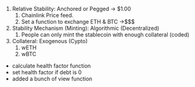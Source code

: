 1. Relative Stability: Anchored or Pegged -> $1.00
   1. Chainlink Price feed.
   2. Set a function to exchange ETH & BTC ->$$$
2. Stability Mechanism (Minting): Algorithmic (Decentralized)
   1. People can only mint the stablecoin with enough collateral (coded)
3. Collateral: Exogenous (Cypto)
   1. wETH
   2. wBTC


- calculate health factor function
- set health factor if debt is 0
- added a bunch of view function